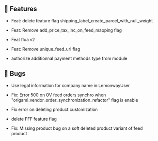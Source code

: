 ## 🚀 Features

- Feat: delete feature flag shipping_label_create_parcel_with_null_weight

- Feat: Remove add_price_tax_inc_on_feed_mapping flag

- Feat floa v2

- Feat: Remove unique_feed_url flag

- authorize additionnal payment methods type from module


## 🐛 Bugs

- Use legal information for company name in LemonwayUser

- Fix: Error 500 on OV feed orders synchro when "origami_vendor_order_synchronization_refactor" flag is enable

- Fix error on deleting product customization

- delete FFF feature flag

- Fix: Missing product bug on a soft deleted product variant of feed product